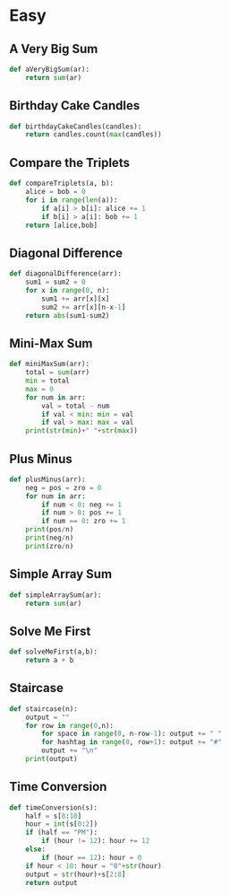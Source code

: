 # Easy

## A Very Big Sum

```python
def aVeryBigSum(ar):
    return sum(ar)
```

## Birthday Cake Candles

```python
def birthdayCakeCandles(candles):
    return candles.count(max(candles))
```

## Compare the Triplets

```python
def compareTriplets(a, b):
    alice = bob = 0
    for i in range(len(a)):
        if a[i] > b[i]: alice += 1
        if b[i] > a[i]: bob += 1
    return [alice,bob]
```

## Diagonal Difference

```python
def diagonalDifference(arr):
    sum1 = sum2 = 0
    for x in range(0, n):
        sum1 += arr[x][x]
        sum2 += arr[x][n-x-1]
    return abs(sum1-sum2)
```

## Mini-Max Sum

```python
def miniMaxSum(arr):
    total = sum(arr)
    min = total
    max = 0
    for num in arr:
        val = total - num
        if val < min: min = val
        if val > max: max = val
    print(str(min)+" "+str(max))
```

## Plus Minus

```python
def plusMinus(arr):
    neg = pos = zro = 0
    for num in arr:
        if num < 0: neg += 1
        if num > 0: pos += 1
        if num == 0: zro += 1
    print(pos/n)
    print(neg/n)
    print(zro/n)
```

## Simple Array Sum

```python
def simpleArraySum(ar):
    return sum(ar)
```

## Solve Me First

```python
def solveMeFirst(a,b):
    return a + b
```

## Staircase

```python
def staircase(n):
    output = ""
    for row in range(0,n):
        for space in range(0, n-row-1): output += " "
        for hashtag in range(0, row+1): output += "#"
        output += "\n"
    print(output)
```

## Time Conversion

```python
def timeConversion(s):
    half = s[8:10]
    hour = int(s[0:2])
    if (half == "PM"):
        if (hour != 12): hour += 12
    else:
        if (hour == 12): hour = 0
    if hour < 10: hour = "0"+str(hour)
    output = str(hour)+s[2:8]
    return output
```